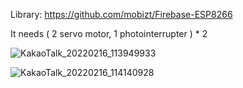 Library: https://github.com/mobizt/Firebase-ESP8266

It needs ( 2 servo motor, 1 photointerrupter ) * 2

![KakaoTalk_20220216_113949933](https://user-images.githubusercontent.com/72438246/154186380-f5c34710-0e90-4bec-b3a4-1a1d065ed28e.jpg)

![KakaoTalk_20220216_114140928](https://user-images.githubusercontent.com/72438246/154186382-c7e61ee3-45fa-4611-9d34-9674343cfa84.jpg)

